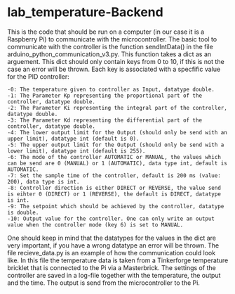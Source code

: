 # lab_temperature-Backend
This is the code that should be run on a computer (in our case it is a Raspberry Pi) to communicate with the microcontroller. The basic tool to communicate with the controller is the function sendIntData() in the file arduino_python_communication_v3.py. This function takes a dict as an arguement. This dict should only contain keys from 0 to 10, if this is not the case an error will be thrown. Each key is associated with a specfific value for the PID controller:
	
	-0: The temperature given to controller as Input, datatype double.
	-1: The Parameter Kp representing the proportional part of the controller, datatype double.
	-2: The Parameter Ki representing the integral part of the controller, datatype double.
	-3: The Parameter Kd representing the differential part of the controller, datatype double.
	-4: The lower output limit for the Output (should only be send with an upper limit), datatype int (default is 0). 
	-5: The upper output limit for the Output (should only be send with a lower limit), datatype int (default is 255).
	-6: The mode of the controller AUTOMATIC or MANUAL, the values which can be send are 0 (MANUAL) or 1 (AUTOMATIC), data type int, default is AUTOMATIC.
	-7: Set the sample time of the controller, default is 200 ms (value: 200), data type is int.
	-8: Controller direction is either DIRECT or REVERSE, the value send is eihter 0 (DIRECT) or 1 (REVERSE), the default is DIRECT, datatype is int.
	-9: The setpoint which should be achieved by the controller, datatype is double.
	-10: Output value for the controller. One can only write an output value when the controller mode (key 6) is set to MANUAL.

One should keep in mind that the datatypes for the values in the dict are very important, if you have a wrong datatype an error will be thrown.
The file recieve_data.py is an example of how the communication could look like. In this file the temperature data is taken from a Tinkerforge temperature bricklet that is connected to the Pi via a Masterbrick. The settings of the controller are saved in a log-file together with the temperature, the output and the time. The output is send from the microcontroller to the Pi.
